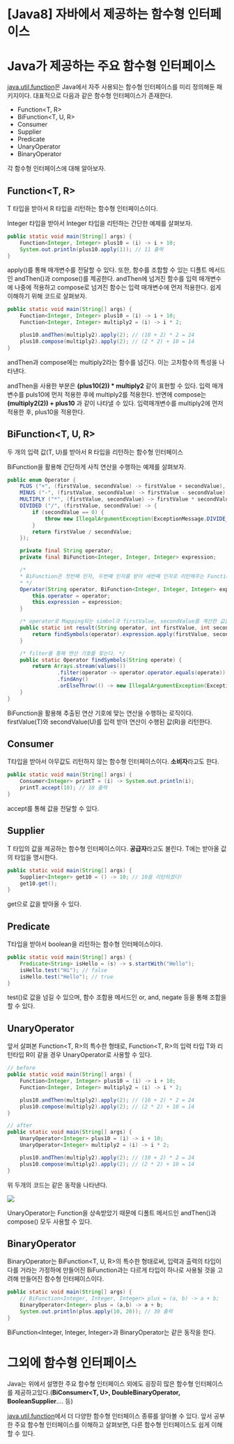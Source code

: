 # [Java8] 자바에서 제공하는 함수형 인터페이스

# Java가 제공하는 주요 함수형 인터페이스

[java.util.function](https://docs.oracle.com/javase/8/docs/api/java/util/function/package-summary.html)은 Java에서 자주 사용되는 함수형 인터페이스를  미리 정의해둔 패키지이다. 대표적으로 다음과 같은 함수형 인터페이스가 존재한다.

- Function<T, R>
- BiFunction<T, U, R>
- Consumer<T>
- Supplier<T>
- Predicate<T>
- UnaryOperator<T>
- BinaryOperator<T>

각 함수형 인터페이스에 대해 알아보자.

## Function<T, R>

T 타입을 받아서 R 타입을 리턴하는 함수형 인터페이스이다.

Integer 타입을 받아서 Integer 타입을 리턴하는 간단한 예제를 살펴보자.

```java
public static void main(String[] args) {
	Function<Integer, Integer> plus10 = (i) -> i + 10;
	System.out.println(plus10.apply(1)); // 11 출력
}
```

apply()를 통해 매개변수를 전달할 수 있다. 또한, 함수를 조합할 수 있는 디폴트 메서드인 andThen()과 compose()를 제공한다. andThen에 넘겨진 함수를 입력 매개변수에 나중에 적용하고 compose로 넘겨진 함수는 입력 매개변수에 먼저 적용한다. 쉽게 이해하기 위해 코드로 살펴보자.

```java
public static void main(String[] args) {
	Function<Integer, Integer> plus10 = (i) -> i + 10;
	Function<Integer, Integer> multiply2 = (i) -> i * 2;

	plus10.andThen(multiply2).apply(2); // (10 + 2) * 2 = 24
	plus10.compose(multiply2).apply(2); // (2 * 2) + 10 = 14
}
```

andThen과 compose에는 multiply2라는 함수를 넘긴다. 이는 고차함수의 특성을 나타낸다.

andThen을 사용한 부분은 **(plus10(2)) * multiply2** 같이 표현할 수 있다. 입력 매개변수를 puls10에 먼저 적용한 후에 multiply2를 적용한다. 반면에 compose는 **(multiply2(2)) + plus10** 과 같이 나타낼 수 있다. 입력매개변수를 multiply2에 먼저 적용한 후, plus10을 적용한다.

## BiFunction<T, U, R>

두 개의 입력 값(T, U)를 받아서 R 타입을 리턴하는 함수형 인터페이스

BiFunction을 활용해 간단하게 사칙 연산을 수행하는 예제를 살펴보자.

```java
public enum Operator {
    PLUS ("+", (firstValue, secondValue) -> firstValue + secondValue),
    MINUS ("-", (firstValue, secondValue) -> firstValue - secondValue),
    MULTIPLY ("*", (firstValue, secondValue) -> firstValue * secondValue),
    DIVIDED ("/", (firstValue, secondValue) -> {
        if (secondValue == 0) {
            throw new IllegalArgumentException(ExceptionMessage.DIVIDE_BY_ZERO);
        }
        return firstValue / secondValue;
    });

    private final String operator;
    private final BiFunction<Integer, Integer, Integer> expression;

    /*
    * BiFunction은 첫번째 인자, 두번째 인자를 받아 세번째 인자로 리턴해주는 Functional Interface 이다.
    * */
    Operator(String operator, BiFunction<Integer, Integer, Integer> expression) {
        this.operator = operator;
        this.expression = expression;
    }

    /* operator로 Mapping되는 simbol과 firstValue, secondValue를 계산한 값을 리턴한다. */
    public static int result(String operator, int firstValue, int secondValue) {
        return findSymbols(operator).expression.apply(firstValue, secondValue);
    }

    /* filter를 통해 연산 기호를 찾는다. */
    public static Operator findSymbols(String operate) {
        return Arrays.stream(values())
                .filter(operator -> operator.operator.equals(operate))
                .findAny()
                .orElseThrow(() -> new IllegalArgumentException(ExceptionMessage.NOT_ARITHMETIC_SIMBOL));
    }
}
```

BiFunction을 활용해 추출된 연산 기호에 맞는 연산을 수행하는 로직이다. firstValue(T)와 secondValue(U)를 입력 받아 연산이 수행된 값(R)을 리턴한다.

## Consumer<T>

T타입을 받아서 아무값도 리턴하지 않는 함수형 인터페이스이다. **소비자**라고도 한다.

```java
public static void main(String[] args) {
	Consumer<Integer> printT = (i) -> System.out.println(i);
	printT.accept(10); // 10 출력
}
```

accept를 통해 값을 전달할 수 있다.

## Supplier<T>

T 타입의 값을 제공하는 함수형 인터페이스이다. **공급자**라고도 불린다. T에는 받아올 값의 타입을 명시한다.

```java
public static void main(String[] args) {
	Supplier<Integer> get10 = () -> 10; // 10을 리턴하겠다!
	get10.get();
}
```

get으로 값을 받아올 수 있다.

## Predicate<T>

T타입을 받아서 boolean을 리턴하는 함수형 인터페이스이다.

```java
public static void main(String[] args) {
	Predicate<String> isHello = (s) -> s.startWith("Hello");
	isHello.test("Hi"); // false
	isHello.test("Hello"); // true
}
```

test()로 값을 넘길 수 있으며, 함수 조합용 메서드인 or, and, negate 등을 통해 조합을 할 수 있다. 

## UnaryOperator<T>

앞서 살펴본 Function<T, R>의 특수한 형태로, Function<T, R>의 입력 타입 T와 리턴타입 R이 같을 경우 UnaryOperator<T>로 사용할 수 있다. 

```java
// before
public static void main(String[] args) {
	Function<Integer, Integer> plus10 = (i) -> i + 10;
	Function<Integer, Integer> multiply2 = (i) -> i * 2;

	plus10.andThen(multiply2).apply(2); // (10 + 2) * 2 = 24
	plus10.compose(multiply2).apply(2); // (2 * 2) + 10 = 14
}
```

```java
// after
public static void main(String[] args) {
	UnaryOperator<Integer> plus10 = (i) -> i + 10;
	UnaryOperator<Integer> multiply2 = (i) -> i * 2;

	plus10.andThen(multiply2).apply(2); // (10 + 2) * 2 = 24
	plus10.compose(multiply2).apply(2); // (2 * 2) + 10 = 14
}
```

위 두개의 코드는 같은 동작을 나타낸다. 

![](https://img1.daumcdn.net/thumb/R1280x0/?scode=mtistory2&fname=https%3A%2F%2Fblog.kakaocdn.net%2Fdn%2FcEZeBW%2Fbtq4bXTAHgw%2FAWBuljcwgGcaAksLPoMXRk%2Fimg.png)

UnaryOperator는 Function을 상속받았기 때문에 디폴트 메서드인 andThen()과 compose() 모두 사용할 수 있다.

## BinaryOperator<T>

BinaryOperator<T>는 BiFunction<T, U, R>의 특수한 형태로써, 입력과 출력의 타입이 다를 거라는 가정하에 만들어진 BiFunction과는 다르게 타입이 하나로 사용될 것을 고려해 만들어진 함수형 인터페이스이다.

```java
public static void main(String[] args) {
	// BiFunction<Integer, Integer, Integer> plus = (a, b) -> a + b;
	BinaryOperator<Integer> plus = (a,b) -> a + b;
	System.out.println(plus.apply(10, 20)); // 30 출력
}
```

BiFunction<Integer, Integer, Integer>과 BinaryOperator<Integer>는 같은 동작을 한다.

# 그외에 함수형 인터페이스

Java는 위에서 설명한 주요 함수형 인터페이스 외에도 굉장히 많은 함수형 인터페이스를 제공하고있다.(**BiConsumer<T, U>, DoubleBinaryOperator, BooleanSupplier**.... 등)

[java.util.function](https://docs.oracle.com/javase/8/docs/api/java/util/function/package-summary.html)에서 더 다양한 함수형 인터페이스 종류를 알아볼 수 있다. 앞서 공부한 주요 함수형 인터페이스를 이해하고 살펴보면, 다른 함수형 인터페이스도 쉽게 이해할 수 있다.